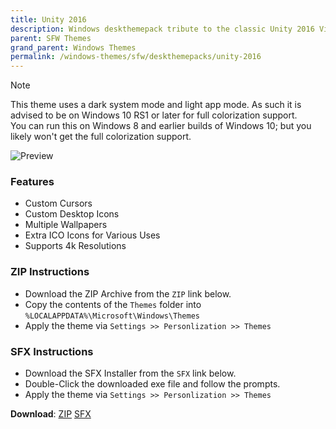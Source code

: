 ```yaml
---
title: Unity 2016
description: Windows deskthemepack tribute to the classic Unity 2016 Visual Stlye suite created by neiio
parent: SFW Themes
grand_parent: Windows Themes
permalink: /windows-themes/sfw/deskthemepacks/unity-2016
---
```


> [!NOTE]
> This theme uses a dark system mode and light app mode. As such it is advised to be on Windows 10 RS1 or later for full colorization support.  
> You can run this on Windows 8 and earlier builds of Windows 10; but you likely won't get the full colorization support.

![Preview][Preview]

### Features

- Custom Cursors
- Custom Desktop Icons
- Multiple Wallpapers
- Extra ICO Icons for Various Uses
- Supports 4k Resolutions

### ZIP Instructions

- Download the ZIP Archive from the `ZIP` link below.
- Copy the contents of the `Themes` folder into `%LOCALAPPDATA%\Microsoft\Windows\Themes`
- Apply the theme via `Settings >> Personlization >> Themes`

### SFX Instructions

- Download the SFX Installer from the `SFX` link below.
- Double-Click the downloaded exe file and follow the prompts. 
- Apply the theme via `Settings >> Personlization >> Themes`

**Download**: [ZIP][ZIP] [SFX][SFX]

<!-- ////////////////////////////////////////////////////////////////////////////////////////////////////////////////////// -->

[Preview]: /Extras/Preview.bmp

<!-- ////////////////////////////////////////////////////////////////////////////////////////////////////////////////////// -->

[ZIP]: https://gitlab.com/the-back-room/deskthemepacks/sfw/unity-2016/-/archive/main/unity-2016-main.zip
[SFX]: https://github.com/The-Back-Room/Deskthemepacks/releases/download/1.0.0/Unity_2016.exe

<!-- ////////////////////////////////////////////////////////////////////////////////////////////////////////////////////// -->

